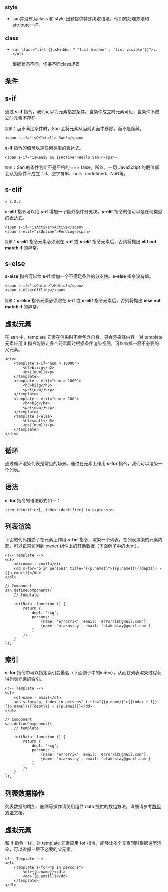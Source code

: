 ### style

- san并没有为class 和 style 出题提供特殊绑定语法，他们的处理方法和attribute一样

### class

- ```
  <ul class="list {{isHidden ? 'list-hidden' : 'list-visible'}}">...</ul>
  ```

  根据状态不同，切换不同class场景

## 条件

## s-if

通过 **s-if** 指令，我们可以为元素指定条件。当条件成立时元素可见，当条件不成立时元素不存在。

`提示`：当不满足条件时，San 会将元素从当前页面中移除，而不是隐藏。

```
<span s-if="isOK">Hello San!</span>
```

**s-if** 指令的值可以是任何类型的[表达式](https://baidu.github.io/san/tutorial/data-binding/#%E8%A1%A8%E8%BE%BE%E5%BC%8F)。

```
<span s-if="isReady && isActive">Hello San!</span>
```

`提示`：San 的条件判断不是严格的 === false。所以，一切 JavaScript 的假值都会认为条件不成立：0、空字符串、null、undefined、NaN等。

## s-elif

`> 3.2.3`

**s-elif** 指令可以给 **s-if** 增加一个额外条件分支块。**s-elif** 指令的值可以是任何类型的[表达式](https://baidu.github.io/san/tutorial/data-binding/#%E8%A1%A8%E8%BE%BE%E5%BC%8F)。

```
<span s-if="isActive">Active</span>
<span s-elif="isOnline">Pending</span>
```

`提示`：**s-elif** 指令元素必须跟在 **s-if** 或 **s-elif** 指令元素后，否则将抛出 **elif not match if** 的异常。

## s-else

**s-else** 指令可以给 **s-if** 增加一个不满足条件的分支块。**s-else** 指令没有值。

```
<span s-if="isOnline">Hello!</span>
<span s-else>Offline</span>
```

`提示`：**s-else** 指令元素必须跟在 **s-if** 或 **s-elif** 指令元素后，否则将抛出 **else not match if** 的异常。

## 虚拟元素

在 san 中，template 元素在渲染时不会包含自身，只会渲染其内容。对 template 元素应用 if 指令能够让多个元素同时根据条件渲染视图，可以省掉一层不必要的父元素。

```
<div>
    <template s-if="num > 10000">
        <h2>biiig</h2>
        <p>{{num}}</p>
    </template>
    <template s-elif="num > 1000">
        <h3>biig</h3>
        <p>{{num}}</p>
    </template>
    <template s-elif="num > 100">
        <h4>big</h4>
        <p>{{num}}</p>
    </template>
    <template s-else>
        <h5>small</h5>
        <p>{{num}}</p>
    </template>
</div>
```

## 循环

通过循环渲染列表是常见的场景。通过在元素上作用 **s-for** 指令，我们可以渲染一个列表。

## 语法

**s-for** 指令的语法形式如下：

```
item-identifier[, index-identifier] in expression
```

## 列表渲染

下面的代码描述了在元素上作用 **s-for** 指令，渲染一个列表。在列表渲染的元素内部，可以正常访问到 owner 组件上的其他数据（下面例子中的dept）。

```
<!-- Template -->
<dl>
    <dt>name - email</dt>
    <dd s-for="p in persons" title="{{p.name}}">{{p.name}}({{dept}}) - {{p.email}}</dd>
</dl>
```

```
// Component
san.defineComponent({
    // template

    initData: function () {
        return {
            dept: 'ssg',
            persons: [
                {name: 'errorrik', email: 'errorrik@gmail.com'},
                {name: 'otakustay', email: 'otakustay@gmail.com'}
            ]
        };
    }
});
```

## 索引

**s-for** 指令中可以指定索引变量名（下面例子中的index），从而在列表渲染过程获得列表元素的索引。

```
<!-- Template -->
<dl>
    <dt>name - email</dt>
    <dd s-for="p, index in persons" title="{{p.name}}">{{index + 1}}. {{p.name}}({{dept}}) - {{p.email}}</dd>
</dl>
```

```
// Component
san.defineComponent({
    // template

    initData: function () {
        return {
            dept: 'ssg',
            persons: [
                {name: 'errorrik', email: 'errorrik@gmail.com'},
                {name: 'otakustay', email: 'otakustay@gmail.com'}
            ]
        };
    }
});
```

## 列表数据操作

列表数据的增加、删除等操作请使用组件 data 提供的数组方法。详细请参考[数组方法](https://baidu.github.io/san/tutorial/data-method/#%E6%95%B0%E7%BB%84%E6%96%B9%E6%B3%95)文档。

## 虚拟元素

和 if 指令一样，对 template 元素应用 for 指令，能够让多个元素同时根据遍历渲染，可以省掉一层不必要的父元素。

```
<!-- Template -->
<dl>
    <template s-for="p in persons">
        <dt>{{p.name}}</dt>
        <dd>{{p.email}}</dd>
    </template>
</dl>
```